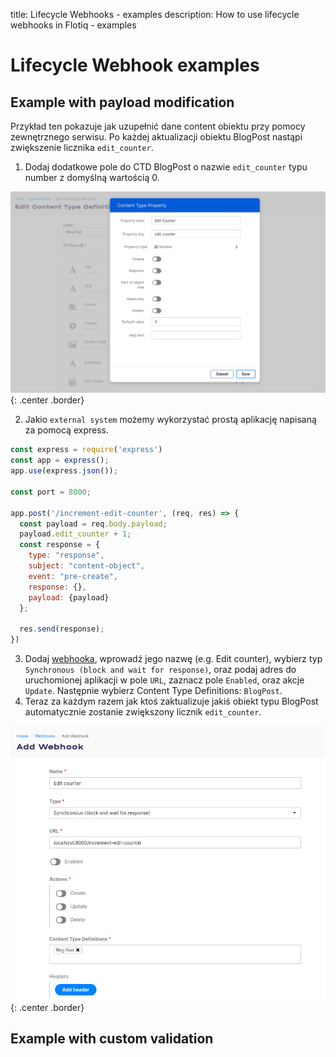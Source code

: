title: Lifecycle Webhooks - examples
description: How to use lifecycle webhooks in Flotiq - examples

# Lifecycle Webhook examples

## Example with payload modification
Przykład ten pokazuje jak uzupełnić dane content obiektu przy pomocy zewnętrznego serwisu.
Po każdej aktualizacji obiektu BlogPost nastąpi zwiększenie licznika `edit_counter`.

1. Dodaj dodatkowe pole do CTD BlogPost o nazwie `edit_counter` typu number z domyślną wartością 0.

![](../images/webhooks-lifecycle/AddFieldToBlogPost.png){: .center .border}

2. Jakio `external system` możemy wykorzystać prostą aplikację napisaną za pomocą express. 

```js
const express = require('express')
const app = express();
app.use(express.json());

const port = 8000;

app.post('/increment-edit-counter', (req, res) => {
  const payload = req.body.payload;
  payload.edit_counter + 1;  
  const response = {
    type: "response",
    subject: "content-object",
    event: "pre-create",
    response: {},
    payload: {payload}
  };

  res.send(response);
})
```
3. Dodaj [webhooka](https://editor.flotiq.com/webhooks/edit), wprowadź jego nazwę (e.g. Edit counter), wybierz typ `Synchronous (block and wait for response)`, oraz podaj adres do uruchomionej aplikacji w pole `URL`, zaznacz pole `Enabled`, oraz akcje `Update`. Następnie wybierz Content Type Definitions: `BlogPost`.
4. Teraz za każdym razem jak ktoś zaktualizuje jakiś obiekt typu BlogPost automatycznie zostanie zwiększony licznik `edit_counter`.

![](../images/webhooks-lifecycle/Example1.png){: .center .border}

## Example with custom validation
